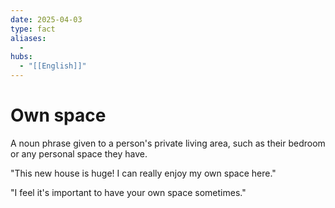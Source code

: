 ```yaml
---
date: 2025-04-03
type: fact
aliases:
  -
hubs:
  - "[[English]]"
---
```


# Own space

A noun phrase given to a person's private living area, such as their bedroom or any personal space they have.

"This new house is huge! I can really enjoy my own space here."

"I feel it's important to have your own space sometimes."

